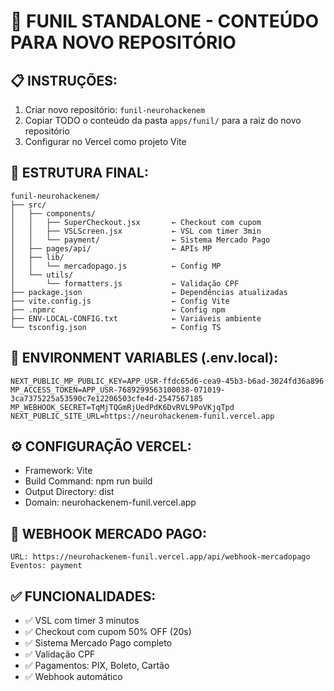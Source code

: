 # 📁 FUNIL STANDALONE - CONTEÚDO PARA NOVO REPOSITÓRIO

## 📋 **INSTRUÇÕES:**

1. Criar novo repositório: `funil-neurohackenem`
2. Copiar TODO o conteúdo da pasta `apps/funil/` para a raiz do novo repositório
3. Configurar no Vercel como projeto Vite

## 📂 **ESTRUTURA FINAL:**
```
funil-neurohackenem/
├── src/
│   ├── components/
│   │   ├── SuperCheckout.jsx       ← Checkout com cupom
│   │   ├── VSLScreen.jsx           ← VSL com timer 3min
│   │   └── payment/                ← Sistema Mercado Pago
│   ├── pages/api/                  ← APIs MP
│   ├── lib/
│   │   └── mercadopago.js          ← Config MP
│   └── utils/
│       └── formatters.js           ← Validação CPF
├── package.json                    ← Dependências atualizadas
├── vite.config.js                  ← Config Vite
├── .npmrc                          ← Config npm
├── ENV-LOCAL-CONFIG.txt            ← Variáveis ambiente
└── tsconfig.json                   ← Config TS
```

## 🔑 **ENVIRONMENT VARIABLES (.env.local):**
```
NEXT_PUBLIC_MP_PUBLIC_KEY=APP_USR-ffdc65d6-cea9-45b3-b6ad-3024fd36a896
MP_ACCESS_TOKEN=APP_USR-7689299563100038-071019-3ca7375225a53590c7e12206503cfe4d-2547567185
MP_WEBHOOK_SECRET=TqMjTQGmRjUedPdK6DvRVL9PoVKjqTpd
NEXT_PUBLIC_SITE_URL=https://neurohackenem-funil.vercel.app
```

## ⚙️ **CONFIGURAÇÃO VERCEL:**
- Framework: Vite
- Build Command: npm run build
- Output Directory: dist
- Domain: neurohackenem-funil.vercel.app

## 🔗 **WEBHOOK MERCADO PAGO:**
```
URL: https://neurohackenem-funil.vercel.app/api/webhook-mercadopago
Eventos: payment
```

## ✅ **FUNCIONALIDADES:**
- ✅ VSL com timer 3 minutos
- ✅ Checkout com cupom 50% OFF (20s)
- ✅ Sistema Mercado Pago completo
- ✅ Validação CPF
- ✅ Pagamentos: PIX, Boleto, Cartão
- ✅ Webhook automático
